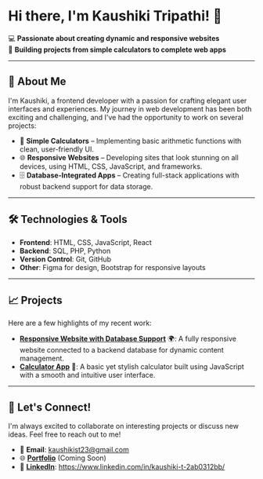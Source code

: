 # Hi there, I'm Kaushiki Tripathi! 👋


💻 **Passionate about creating dynamic and responsive websites** <br>
🚀 **Building projects from simple calculators to complete web apps** <br>

---

## 🌟 About Me

I'm Kaushiki, a frontend developer with a passion for crafting elegant user interfaces and experiences. My journey in web development has been both exciting and challenging, and I've had the opportunity to work on several projects:

- 🧮 **Simple Calculators** – Implementing basic arithmetic functions with clean, user-friendly UI.
- 🌐 **Responsive Websites** – Developing sites that look stunning on all devices, using HTML, CSS, JavaScript, and frameworks.
- 🗄️ **Database-Integrated Apps** – Creating full-stack applications with robust backend support for data storage.

---

## 🛠️ Technologies & Tools

- **Frontend**: HTML, CSS, JavaScript, React
- **Backend**: SQL, PHP, Python
- **Version Control**: Git, GitHub
- **Other**: Figma for design, Bootstrap for responsive layouts

---

## 📈 Projects

Here are a few highlights of my recent work:

- **[Responsive Website with Database Support](#)** 🌍: A fully responsive website connected to a backend database for dynamic content management.
- **[Calculator App](#)** 🧮: A basic yet stylish calculator built using JavaScript with a smooth and intuitive user interface.

---

## 🚀 Let's Connect!

I'm always excited to collaborate on interesting projects or discuss new ideas. Feel free to reach out to me!

- 💌 **Email**: kaushikist23@gmail.com
- 🌐 [**Portfolio**](#) (Coming Soon)
- 💼 [**LinkedIn**](#):   https://www.linkedin.com/in/kaushiki-t-2ab0312bb/
